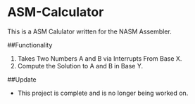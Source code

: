 ASM-Calculator
==============

This is a ASM Calulator written for the NASM Assembler.

##Functionality
1. Takes Two Numbers A and B via Interrupts From Base X.
2. Compute the Solution to A and B in Base Y.

##Update
* This project is complete and is no longer being worked on. 
